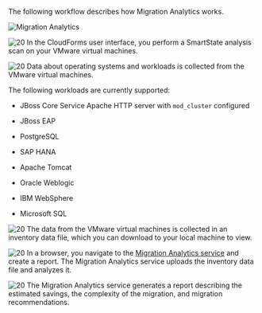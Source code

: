 The following workflow describes how Migration Analytics works.

![Migration Analytics](Migration_Analytics.png)

![20](circle_1.png) In the CloudForms user interface, you perform a
SmartState analysis scan on your VMware virtual machines.

![20](circle_2.png) Data about operating systems and workloads is
collected from the VMware virtual machines.

The following workloads are currently supported:

  - JBoss Core Service Apache HTTP server with `mod_cluster` configured

  - JBoss EAP

  - PostgreSQL

  - SAP HANA

  - Apache Tomcat

  - Oracle Weblogic

  - IBM WebSphere

  - Microsoft SQL

![20](circle_3.png) The data from the VMware virtual machines is
collected in an inventory data file, which you can download to your
local machine to view.

![20](circle_4.png) In a browser, you navigate to the [Migration
Analytics service](https://cloud.redhat.com/beta) and create a report.
The Migration Analytics service uploads the inventory data file and
analyzes it.

![20](circle_5.png) The Migration Analytics service generates a report
describing the estimated savings, the complexity of the migration, and
migration recommendations.
